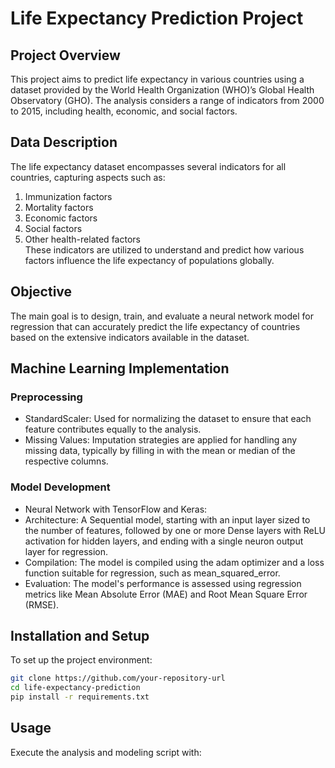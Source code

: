 # Life Expectancy Prediction Project
## Project Overview
This project aims to predict life expectancy in various countries using a dataset provided by the World Health Organization (WHO)’s Global Health Observatory (GHO). The analysis considers a range of indicators from 2000 to 2015, including health, economic, and social factors.

## Data Description
The life expectancy dataset encompasses several indicators for all countries, capturing aspects such as:

1. Immunization factors
2. Mortality factors
3. Economic factors
4. Social factors
5. Other health-related factors  
These indicators are utilized to understand and predict how various factors influence the life expectancy of populations globally.

## Objective
The main goal is to design, train, and evaluate a neural network model for regression that can accurately predict the life expectancy of countries based on the extensive indicators available in the dataset.

## Machine Learning Implementation
### Preprocessing
- StandardScaler: Used for normalizing the dataset to ensure that each feature contributes equally to the analysis.
- Missing Values: Imputation strategies are applied for handling any missing data, typically by filling in with the mean or median of the respective columns.
### Model Development
- Neural Network with TensorFlow and Keras:
- Architecture: A Sequential model, starting with an input layer sized to the number of features, followed by one or more Dense layers with ReLU activation for hidden layers, and ending with a single neuron output layer for regression.
- Compilation: The model is compiled using the adam optimizer and a loss function suitable for regression, such as mean_squared_error.
- Evaluation: The model's performance is assessed using regression metrics like Mean Absolute Error (MAE) and Root Mean Square Error (RMSE).

## Installation and Setup
To set up the project environment:

```bash
git clone https://github.com/your-repository-url
cd life-expectancy-prediction
pip install -r requirements.txt
```

## Usage
Execute the analysis and modeling script with:
```bash
